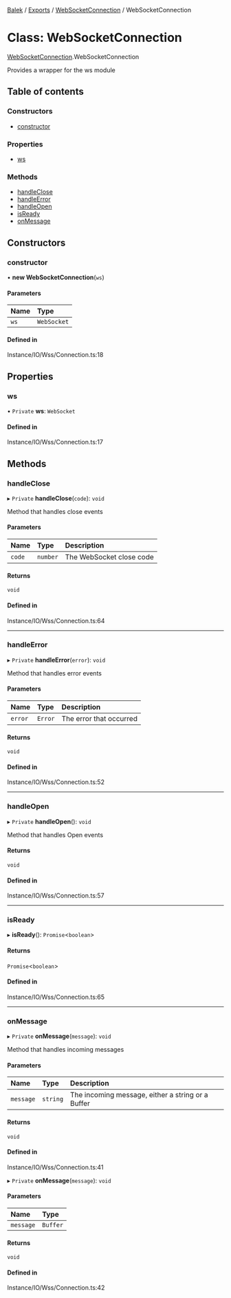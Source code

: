 [Balek](../README.md) / [Exports](../modules.md) / [WebSocketConnection](../modules/WebSocketConnection.md) / WebSocketConnection

# Class: WebSocketConnection

[WebSocketConnection](../modules/WebSocketConnection.md).WebSocketConnection

Provides a wrapper for the ws module

## Table of contents

### Constructors

- [constructor](WebSocketConnection.WebSocketConnection.md#constructor)

### Properties

- [ws](WebSocketConnection.WebSocketConnection.md#ws)

### Methods

- [handleClose](WebSocketConnection.WebSocketConnection.md#handleclose)
- [handleError](WebSocketConnection.WebSocketConnection.md#handleerror)
- [handleOpen](WebSocketConnection.WebSocketConnection.md#handleopen)
- [isReady](WebSocketConnection.WebSocketConnection.md#isready)
- [onMessage](WebSocketConnection.WebSocketConnection.md#onmessage)

## Constructors

### constructor

• **new WebSocketConnection**(`ws`)

#### Parameters

| Name | Type |
| :------ | :------ |
| `ws` | `WebSocket` |

#### Defined in

Instance/IO/Wss/Connection.ts:18

## Properties

### ws

• `Private` **ws**: `WebSocket`

#### Defined in

Instance/IO/Wss/Connection.ts:17

## Methods

### handleClose

▸ `Private` **handleClose**(`code`): `void`

Method that handles close events

#### Parameters

| Name | Type | Description |
| :------ | :------ | :------ |
| `code` | `number` | The WebSocket close code |

#### Returns

`void`

#### Defined in

Instance/IO/Wss/Connection.ts:64

___

### handleError

▸ `Private` **handleError**(`error`): `void`

Method that handles error events

#### Parameters

| Name | Type | Description |
| :------ | :------ | :------ |
| `error` | `Error` | The error that occurred |

#### Returns

`void`

#### Defined in

Instance/IO/Wss/Connection.ts:52

___

### handleOpen

▸ `Private` **handleOpen**(): `void`

Method that handles Open events

#### Returns

`void`

#### Defined in

Instance/IO/Wss/Connection.ts:57

___

### isReady

▸ **isReady**(): `Promise`<`boolean`\>

#### Returns

`Promise`<`boolean`\>

#### Defined in

Instance/IO/Wss/Connection.ts:65

___

### onMessage

▸ `Private` **onMessage**(`message`): `void`

Method that handles incoming messages

#### Parameters

| Name | Type | Description |
| :------ | :------ | :------ |
| `message` | `string` | The incoming message, either a string or a Buffer |

#### Returns

`void`

#### Defined in

Instance/IO/Wss/Connection.ts:41

▸ `Private` **onMessage**(`message`): `void`

#### Parameters

| Name | Type |
| :------ | :------ |
| `message` | `Buffer` |

#### Returns

`void`

#### Defined in

Instance/IO/Wss/Connection.ts:42
